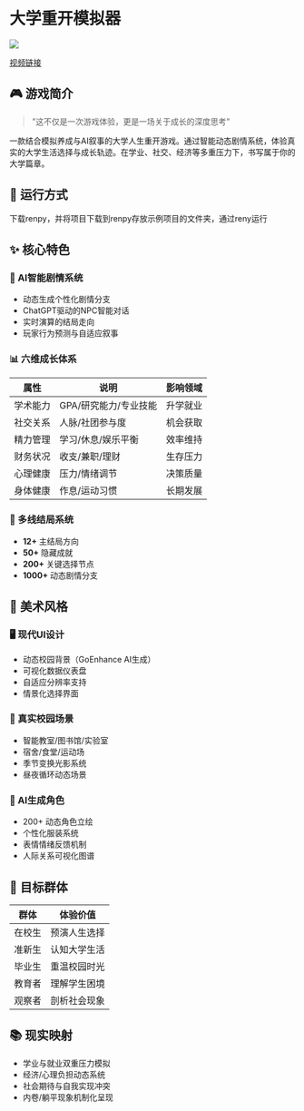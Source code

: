 # 大学重开模拟器

![](https://nankai.feishu.cn/space/api/box/stream/download/asynccode/?code=ZjY5NDU1NGE4M2E2NGFjM2E3NTc2NjUxMGQwZTRkYjFfcnRMM0RxOXNHTU14ZnN2SGZGVEpLNGpLd2RwY3FQZHVfVG9rZW46WjlROWJHTXdMb0laZkh4ZUFCUmNhRzZlbk5nXzE3NDEyNTIzMzI6MTc0MTI1NTkzMl9WNA)

[视频链接](https://www.youtube.com/watch?v=8H0gUYCYXLU)

## 🎮 游戏简介

> "这不仅是一次游戏体验，更是一场关于成长的深度思考"
> 
一款结合模拟养成与AI叙事的大学人生重开游戏。通过智能动态剧情系统，体验真实的大学生活选择与成长轨迹。在学业、社交、经济等多重压力下，书写属于你的大学篇章。

## 🚀 运行方式
下载renpy，并将项目下载到renpy存放示例项目的文件夹，通过reny运行

## ✨ 核心特色

### 🧠 AI智能剧情系统
- 动态生成个性化剧情分支
- ChatGPT驱动的NPC智能对话
- 实时演算的结局走向
- 玩家行为预测与自适应叙事

### 📊 六维成长体系
| 属性 | 说明 | 影响领域 |
|------|------|----------|
| 学术能力 | GPA/研究能力/专业技能 | 升学就业 |
| 社交关系 | 人脉/社团参与度 | 机会获取 |
| 精力管理 | 学习/休息/娱乐平衡 | 效率维持 |
| 财务状况 | 收支/兼职/理财 | 生存压力 | 
| 心理健康 | 压力/情绪调节 | 决策质量 |
| 身体健康 | 作息/运动习惯 | 长期发展 |

### 🌟 多线结局系统
- **12+** 主结局方向  
- **50+** 隐藏成就  
- **200+** 关键选择节点  
- **1000+** 动态剧情分支

## 🎨 美术风格
### 🖥️ 现代UI设计
- 动态校园背景（GoEnhance AI生成）
- 可视化数据仪表盘
- 自适应分辨率支持
- 情景化选择界面

### 🏫 真实校园场景
- 智能教室/图书馆/实验室
- 宿舍/食堂/运动场
- 季节变换光影系统
- 昼夜循环动态场景


### 👥 AI生成角色
- 200+ 动态角色立绘
- 个性化服装系统
- 表情情绪反馈机制
- 人际关系可视化图谱

## 🎯 目标群体
| 群体 | 体验价值 |
|------|----------|
| 在校生 | 预演人生选择 |
| 准新生 | 认知大学生活 | 
| 毕业生 | 重温校园时光 |
| 教育者 | 理解学生困境 |
| 观察者 | 剖析社会现象 |

## 📚 现实映射
- 学业与就业双重压力模拟
- 经济/心理负担动态系统
- 社会期待与自我实现冲突
- 内卷/躺平现象机制化呈现


